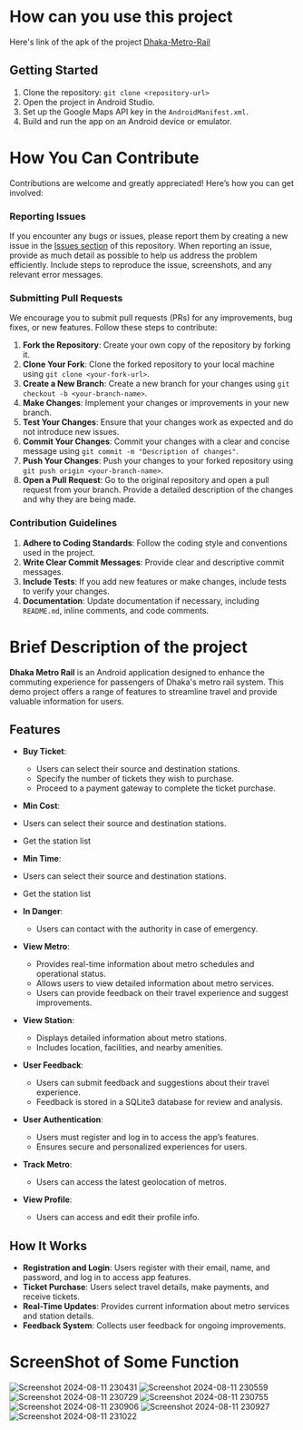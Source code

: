 # How can you use this project
Here's link of the apk of the project [Dhaka-Metro-Rail](https://drive.google.com/drive/folders/1oMylquyUkt97BCs0rF2ckfUsx-Fqx6WK?usp=sharing)
## Getting Started

1. Clone the repository: `git clone <repository-url>`
2. Open the project in Android Studio.
3. Set up the Google Maps API key in the `AndroidManifest.xml`.
4. Build and run the app on an Android device or emulator.
   
# How You Can Contribute

Contributions are welcome and greatly appreciated! Here’s how you can get involved:

### Reporting Issues

If you encounter any bugs or issues, please report them by creating a new issue in the [Issues section](link-to-your-issues-page) of this repository. When reporting an issue, provide as much detail as possible to help us address the problem efficiently. Include steps to reproduce the issue, screenshots, and any relevant error messages.

### Submitting Pull Requests

We encourage you to submit pull requests (PRs) for any improvements, bug fixes, or new features. Follow these steps to contribute:

1. **Fork the Repository**: Create your own copy of the repository by forking it.
2. **Clone Your Fork**: Clone the forked repository to your local machine using `git clone <your-fork-url>`.
3. **Create a New Branch**: Create a new branch for your changes using `git checkout -b <your-branch-name>`.
4. **Make Changes**: Implement your changes or improvements in your new branch.
5. **Test Your Changes**: Ensure that your changes work as expected and do not introduce new issues.
6. **Commit Your Changes**: Commit your changes with a clear and concise message using `git commit -m "Description of changes"`.
7. **Push Your Changes**: Push your changes to your forked repository using `git push origin <your-branch-name>`.
8. **Open a Pull Request**: Go to the original repository and open a pull request from your branch. Provide a detailed description of the changes and why they are being made.

### Contribution Guidelines

1. **Adhere to Coding Standards**: Follow the coding style and conventions used in the project.
2. **Write Clear Commit Messages**: Provide clear and descriptive commit messages.
3. **Include Tests**: If you add new features or make changes, include tests to verify your changes.
4. **Documentation**: Update documentation if necessary, including `README.md`, inline comments, and code comments.

# Brief Description of the project
**Dhaka Metro Rail** is an Android application designed to enhance the commuting experience for passengers of Dhaka's metro rail system. This demo project offers a range of features to streamline travel and provide valuable information for users.

## Features

- **Buy Ticket**: 
  - Users can select their source and destination stations.
  - Specify the number of tickets they wish to purchase.
  - Proceed to a payment gateway to complete the ticket purchase.
 - **Min Cost**: 
  - Users can select their source and destination stations.
  - Get the station list
 - **Min Time**: 
  - Users can select their source and destination stations.
  - Get the station list
- **In Danger**: 
  - Users can contact with the authority in case of emergency.
- **View Metro**:
  - Provides real-time information about metro schedules and operational status.
  - Allows users to view detailed information about metro services.
  - Users can provide feedback on their travel experience and suggest improvements.

- **View Station**:
  - Displays detailed information about metro stations.
  - Includes location, facilities, and nearby amenities.

- **User Feedback**:
  - Users can submit feedback and suggestions about their travel experience.
  - Feedback is stored in a SQLite3 database for review and analysis.

- **User Authentication**:
  - Users must register and log in to access the app’s features.
  - Ensures secure and personalized experiences for users.
- **Track Metro**: 
  - Users can access the latest geolocation of metros.
- **View Profile**: 
  - Users can access and edit their profile info.
## How It Works

- **Registration and Login**: Users register with their email, name, and password, and log in to access app features.
- **Ticket Purchase**: Users select travel details, make payments, and receive tickets.
- **Real-Time Updates**: Provides current information about metro services and station details.
- **Feedback System**: Collects user feedback for ongoing improvements.
# ScreenShot of Some Function
![Screenshot 2024-08-11 230431](https://github.com/user-attachments/assets/74c35915-a16a-4c23-9fc5-d0619791cf99)
![Screenshot 2024-08-11 230559](https://github.com/user-attachments/assets/878d1560-c1f5-4c49-95a2-c2a6afde5a34)
![Screenshot 2024-08-11 230729](https://github.com/user-attachments/assets/42783f8a-87cf-4e23-a1c9-d351755c9f90)
![Screenshot 2024-08-11 230755](https://github.com/user-attachments/assets/9ff96688-3f05-4e81-b650-a82a3598b91f)
![Screenshot 2024-08-11 230906](https://github.com/user-attachments/assets/1e6ae97a-5969-47dd-95dc-5472c38ec3aa)
![Screenshot 2024-08-11 230927](https://github.com/user-attachments/assets/d140c8bd-94e5-49dc-8c19-eb70f82b5bce)
![Screenshot 2024-08-11 231022](https://github.com/user-attachments/assets/64381127-ac7c-45ac-8a2d-4b18e1315416)
